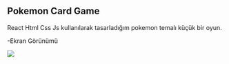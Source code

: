 ## Pokemon Card Game


React Html Css Js kullanılarak tasarladığım pokemon temalı küçük bir oyun.


-Ekran Görünümü

<img src="screen.gif" />
